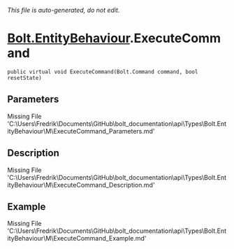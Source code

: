 *This file is auto-generated, do not edit.*

# [Bolt.EntityBehaviour](Types/Bolt.EntityBehaviour.md).ExecuteCommand
`public virtual void ExecuteCommand(Bolt.Command command, bool resetState)`
## Parameters
Missing File 'C:\Users\Fredrik\Documents\GitHub\bolt_documentation\api\Types\Bolt.EntityBehaviour\M\ExecuteCommand_Parameters.md'
## Description
Missing File 'C:\Users\Fredrik\Documents\GitHub\bolt_documentation\api\Types\Bolt.EntityBehaviour\M\ExecuteCommand_Description.md'
## Example
Missing File 'C:\Users\Fredrik\Documents\GitHub\bolt_documentation\api\Types\Bolt.EntityBehaviour\M\ExecuteCommand_Example.md'
